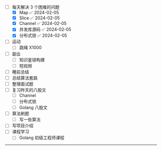 - [ ] 每天解决 3 个困难的问题
	- [x] Map ✅ 2024-02-05
	- [x] Slice ✅ 2024-02-05
	- [x] Channel ✅ 2024-02-05
	- [x] 并发库源码 ✅ 2024-02-05
	- [x] 分布式锁 ✅ 2024-02-05
- [ ] 运动
	- [ ] 跳绳 X1000
- [ ] 副业
	- [ ] 知识星球构建
	- [ ] 短视频
- [ ] 睡前总结
- [ ] 总结算法套路
- [ ] 整理面试题
- [ ] 复习昨天的八股文
	- [ ] Channel
	- [ ] 分布式锁
	- [ ] Golang 八股文
- [ ] 算法刷题
	- [ ] 写一些算法
- [ ] 写项目介绍
- [ ] 课程学习
	- [ ] Golang 初级工程师课程

---
